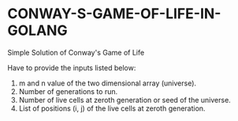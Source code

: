 # CONWAY-S-GAME-OF-LIFE-IN-GOLANG
Simple Solution of Conway's Game of Life

Have to provide the inputs listed below:
1. m and n value of the two dimensional array (universe).
2. Number of generations to run.
3. Number of live cells at zeroth generation or seed of the universe.
4. List of positions (i, j) of the live cells at zeroth generation.
